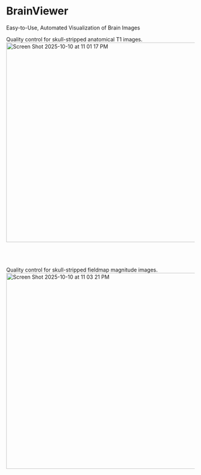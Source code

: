 # BrainViewer

Easy-to-Use, Automated Visualization of Brain Images

Quality control for skull-stripped anatomical T1 images. 
<br>
<img width="1192" height="532" alt="Screen Shot 2025-10-10 at 11 01 17 PM" src="https://github.com/user-attachments/assets/abfdeaeb-9084-421c-a64a-559de3783c86" />

<br>
<br>
<br>
Quality control for skull-stripped fieldmap magnitude images. 
<br>
<img width="1191" height="522" alt="Screen Shot 2025-10-10 at 11 03 21 PM" src="https://github.com/user-attachments/assets/3b5df404-1bf9-45fc-92b9-3a7e798faa93" />


